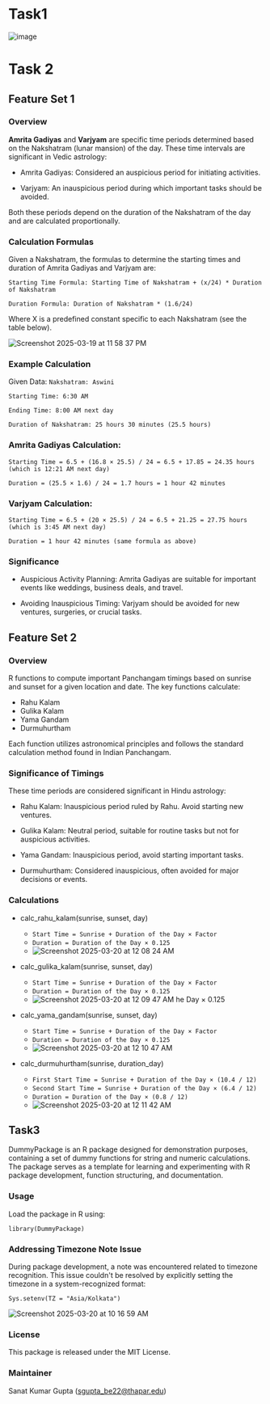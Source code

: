 # Task1
![image](https://github.com/user-attachments/assets/e93b7f2b-3850-434c-ad2c-c0f3039f3865)

# Task 2
## Feature Set 1
### Overview
**Amrita Gadiyas** and **Varjyam** are specific time periods determined based on the Nakshatram (lunar mansion) of the day. These time intervals are significant in Vedic astrology:

- Amrita Gadiyas: Considered an auspicious period for initiating activities.

- Varjyam: An inauspicious period during which important tasks should be avoided.

Both these periods depend on the duration of the Nakshatram of the day and are calculated proportionally.

### Calculation Formulas

Given a Nakshatram, the formulas to determine the starting times and duration of Amrita Gadiyas and Varjyam are:

`Starting Time Formula: Starting Time of Nakshatram + (x/24) * Duration of Nakshatram`

 `Duration Formula: Duration of Nakshatram * (1.6/24)`

Where X is a predefined constant specific to each Nakshatram (see the table below).

![Screenshot 2025-03-19 at 11 58 37 PM](https://github.com/user-attachments/assets/cfcc2071-3eac-4228-a05a-1947da3781c8)

### Example Calculation
Given Data:
`Nakshatram: Aswini`

`Starting Time: 6:30 AM`

`Ending Time: 8:00 AM next day`

`Duration of Nakshatram: 25 hours 30 minutes (25.5 hours)`

### Amrita Gadiyas Calculation:

`Starting Time = 6.5 + (16.8 × 25.5) / 24 = 6.5 + 17.85 = 24.35 hours (which is 12:21 AM next day)`

`Duration = (25.5 × 1.6) / 24 = 1.7 hours = 1 hour 42 minutes`

### Varjyam Calculation:
`Starting Time = 6.5 + (20 × 25.5) / 24 = 6.5 + 21.25 = 27.75 hours (which is 3:45 AM next day)`

`Duration = 1 hour 42 minutes (same formula as above)`

### Significance

- Auspicious Activity Planning: Amrita Gadiyas are suitable for important events like weddings, business deals, and travel.

- Avoiding Inauspicious Timing: Varjyam should be avoided for new ventures, surgeries, or crucial tasks.

## Feature Set 2

### Overview 
R functions to compute important Panchangam timings based on sunrise and sunset for a given location and date. The key functions calculate:
- Rahu Kalam
- Gulika Kalam
- Yama Gandam
- Durmuhurtham

Each function utilizes astronomical principles and follows the standard calculation method found in Indian Panchangam.

### Significance of Timings

These time periods are considered significant in Hindu astrology:

- Rahu Kalam: Inauspicious period ruled by Rahu. Avoid starting new ventures.

- Gulika Kalam: Neutral period, suitable for routine tasks but not for auspicious activities.

- Yama Gandam: Inauspicious period, avoid starting important tasks.

- Durmuhurtham: Considered inauspicious, often avoided for major decisions or events.

### Calculations

- calc_rahu_kalam(sunrise, sunset, day)
  * `Start Time = Sunrise + Duration of the Day × Factor`
  * `Duration = Duration of the Day × 0.125`
  * ![Screenshot 2025-03-20 at 12 08 24 AM](https://github.com/user-attachments/assets/0f70a583-62ec-4eaf-8c14-6110aa2d9bcb)

- calc_gulika_kalam(sunrise, sunset, day)
  * `Start Time = Sunrise + Duration of the Day × Factor`
  * `Duration = Duration of the Day × 0.125`
  * ![Screenshot 2025-03-20 at 12 09 47 AM](https://github.com/user-attachments/assets/b7c616b4-e5f6-44c5-a48e-3e845ef05816)
he Day × 0.125

- calc_yama_gandam(sunrise, sunset, day)
  * `Start Time = Sunrise + Duration of the Day × Factor`
  * `Duration = Duration of the Day × 0.125`
  * ![Screenshot 2025-03-20 at 12 10 47 AM](https://github.com/user-attachments/assets/7f60920a-e8db-4206-891f-2f62d1ce682b)

- calc_durmuhurtham(sunrise, duration_day)
  * `First Start Time = Sunrise + Duration of the Day × (10.4 / 12)`
  * `Second Start Time = Sunrise + Duration of the Day × (6.4 / 12)`
  * `Duration = Duration of the Day × (0.8 / 12)`
  * ![Screenshot 2025-03-20 at 12 11 42 AM](https://github.com/user-attachments/assets/8ee190a8-ef44-4623-89c7-3c3bad683d61)



## Task3
DummyPackage is an R package designed for demonstration purposes, containing a set of dummy functions for string and numeric calculations. The package serves as a template for learning and experimenting with R package development, function structuring, and documentation.

### Usage

Load the package in R using:

`library(DummyPackage)`

### Addressing Timezone Note Issue

During package development, a note was encountered related to timezone recognition. This issue couldn't be resolved by explicitly setting the timezone in a system-recognized format:

`Sys.setenv(TZ = "Asia/Kolkata")`

![Screenshot 2025-03-20 at 10 16 59 AM](https://github.com/user-attachments/assets/52b1aecb-3f97-4e9c-91ac-348bb56d80ab)

### License

This package is released under the MIT License.

### Maintainer

Sanat Kumar Gupta (sgupta_be22@thapar.edu)

